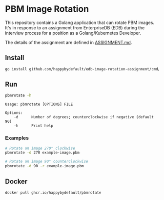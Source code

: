 # PBM Image Rotation

This repository contains a Golang application that can rotate PBM images. It's in response to an assignment from
EnterpriseDB (EDB) during the interview process for a position as a Golang/Kubernetes Developer.

The details of the assignment are defined in [ASSIGNMENT.md](ASSIGNMENT.md).

## Install

```sh
go install github.com/happybydefault/edb-image-rotation-assignment/cmd/pbmrotate@latest
```

## Run

```sh
pbmrotate -h
```

```
Usage: pbmrotate [OPTIONS] FILE

Options:
    -d      Number of degrees; counterclockwise if negative (default 90)
    -h      Print help
```

### Examples

```sh
# Rotate an image 270° clockwise
pbmrotate -d 270 example-image.pbm

# Rotate an image 90° counterclockwise
pbmrotate -d 90 -r example-image.pbm
```

## Docker

```sh
docker pull ghcr.io/happybydefault/pbmrotate
```
